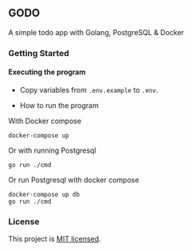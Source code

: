 ## GODO

A simple todo app with Golang, PostgreSQL & Docker

### Getting Started

#### Executing the program

- Copy variables from `.env.example` to `.env`.

- How to run the program

With Docker compose

```
docker-compose up
```

Or with running Postgresql

```
go run ./cmd
```

Or run Postgresql with docker compose

```
docker-compose up db
go run ./cmd
```

### License

This project is [MIT licensed](http://opensource.org/licenses/MIT).
